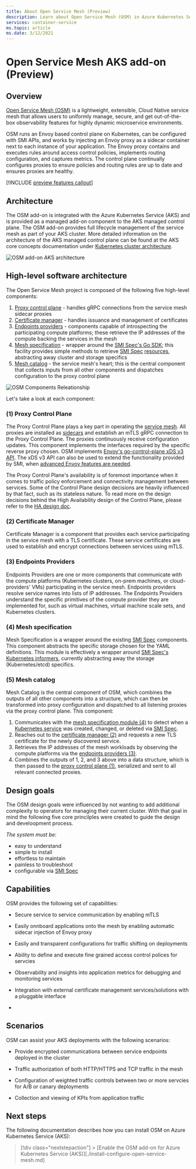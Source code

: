 ```yaml
---
title: About Open Service Mesh (Preview)
description: Learn about Open Service Mesh (OSM) in Azure Kubernetes Service (AKS)
services: container-service
ms.topic: article
ms.date: 3/12/2021
---
```


# Open Service Mesh AKS add-on (Preview)

## Overview

[Open Service Mesh (OSM)](https://docs.openservicemesh.io/) is a lightweight, extensible, Cloud Native service mesh that allows users to uniformly manage, secure, and get out-of-the-box observability features for highly dynamic microservice environments.

OSM runs an Envoy based control plane on Kubernetes, can be configured with SMI APIs, and works by injecting an Envoy proxy as a sidecar container next to each instance of your application. The Envoy proxy contains and executes rules around access control policies, implements routing configuration, and captures metrics. The control plane continually configures proxies to ensure policies and routing rules are up to date and ensures proxies are healthy.

[!INCLUDE [preview features callout](./includes/preview/preview-callout.md)]

## Architecture

The OSM add-on is integrated with the Azure Kubernetes Service (AKS) and is provided as a managed add-on component to the AKS managed control plane. The OSM add-on provides full lifecycle management of the service mesh as part of your AKS cluster. More detailed information on the architecture of the AKS managed control plane can be found at the AKS core concepts documentation under [Kubernetes cluster architecture](https://docs.microsoft.com/azure/aks/concepts-clusters-workloads#kubernetes-cluster-architecture).

![OSM add-on AKS architecture](/media/aks-osm-addon/aks-osm-addon-arch.png)

## High-level software architecture

The Open Service Mesh project is composed of the following five high-level components:

1. [Proxy control plane](#1-proxy-control-plane) - handles gRPC connections from the service mesh sidecar proxies
2. [Certificate manager](#2-certificate-manager) - handles issuance and management of certificates
3. [Endpoints providers](#3-endpoints-providers) - components capable of introspecting the participating compute platforms; these retrieve the IP addresses of the compute backing the services in the mesh
4. [Mesh specification](#4-mesh-specification) - wrapper around the [SMI Spec's Go SDK](https://github.com/deislabs/smi-sdk-go); this facility provides simple methods to retrieve [SMI Spec](https://smi-spec.io/) [resources](https://github.com/deislabs/smi-spec#service-mesh-interface), abstracting away cluster and storage specifics
5. [Mesh catalog](#5-mesh-catalog) - the service mesh's heart; this is the central component that collects inputs from all other components and dispatches configuration to the proxy control plane

![OSM Components Releationship](/media/aks-osm-add-on/osm-high-level-arch.png)

Let's take a look at each component:

### (1) Proxy Control Plane

The Proxy Control Plane plays a key part in operating the [service mesh](https://www.bing.com/search?q=What%27s+a+service+mesh%3F). All proxies are installed as [sidecars](https://docs.microsoft.com/azure/architecture/patterns/sidecar) and establish an mTLS gRPC connection to the Proxy Control Plane. The proxies continuously receive configuration updates. This component implements the interfaces required by the specific reverse proxy chosen. OSM implements [Envoy's go-control-plane xDS v3 API](https://github.com/envoyproxy/go-control-plane). The xDS v3 API can also be used to extend the functionality provided by SMI, when [advanced Envoy features are needed](https://github.com/openservicemesh/osm/issues/1376).

The Proxy Control Plane's availability is of foremost importance when it comes to traffic policy enforcement and connectivity management between services. Some of the Control Plane design decisions are heavily influenced by that fact, such as its stateless nature. To read more on the design decisions behind the High Availability design of the Control Plane, please refer to the [HA design doc](https://docs.openservicemesh.io/docs/ha/).

### (2) Certificate Manager

Certificate Manager is a component that provides each service participating in the service mesh with a TLS certificate.
These service certificates are used to establish and encrypt connections between services using mTLS.

### (3) Endpoints Providers

Endpoints Providers are one or more components that communicate with the compute platforms (Kubernetes clusters, on-prem machines, or cloud-providers' VMs) participating in the service mesh. Endpoints providers resolve service names into lists of IP addresses. The Endpoints Providers understand the specific primitives of the compute provider they are implemented for, such as virtual machines, virtual machine scale sets, and Kubernetes clusters.

### (4) Mesh specification

Mesh Specification is a wrapper around the existing [SMI Spec](https://github.com/deislabs/smi-spec) components. This component abstracts the specific storage chosen for the YAML definitions. This module is effectively a wrapper around [SMI Spec's Kubernetes informers](https://github.com/deislabs/smi-sdk-go), currently abstracting away the storage (Kubernetes/etcd) specifics.

### (5) Mesh catalog

Mesh Catalog is the central component of OSM, which combines the outputs of all other components into a structure, which can then be transformed into proxy configuration and dispatched to all listening proxies via the proxy control plane.
This component:

1. Communicates with the [mesh specification module (4)](#4-mesh-specification) to detect when a [Kubernetes service](https://kubernetes.io/docs/concepts/services-networking/service/) was created, changed, or deleted via [SMI Spec](https://github.com/deislabs/smi-spec).
1. Reaches out to the [certificate manager (2)](#2-certificate-manager) and requests a new TLS certificate for the newly discovered service.
1. Retrieves the IP addresses of the mesh workloads by observing the compute platforms via the [endpoints providers (3)](#3-endpoints-providers).
1. Combines the outputs of 1, 2, and 3 above into a data structure, which is then passed to the [proxy control plane (1)](#1-proxy-control-plane), serialized and sent to all relevant connected proxies.

## Design goals

The OSM design goals were influenced by not wanting to add additional complexity to operators for managing their current cluster. With that goal in mind the following five core princilples were created to guide the design and develoopment process.

_The system must be:_

- easy to understand
- simple to install
- effortless to maintain
- painless to troubleshoot
- configurable via [SMI Spec](https://smi-spec.io/)

## Capabilities

OSM provides the following set of capabilities:

- Secure service to service communication by enabling mTLS

- Easily onnboard applications onto the mesh by enabling automatic sidecar injection of Envoy proxy

- Easily and transparent configurations for traffic shifting on deployments

- Ability to define and execute fine grained access control polices for servcies

- Observability and insights into application metrics for debugging and monitoring services

- Integration with external certificate management services/solutions with a pluggable interface

-

## Scenarios

OSM can assist your AKS deployments with the following scenarios:

- Provide encrypted communications between service endpoints deployed in the cluster

- Traffic authorization of both HTTP/HTTPS and TCP traffic in the mesh

- Configuration of weighted traffic controls between two or more servcies for A/B or canary deployments

- Collection and viewing of KPIs from application traffic

## Next steps

The following documentation describes how you can install OSM on Azure Kubernetes Service (AKS):

> [!div class="nextstepaction"] > [Enable the OSM add-on for Azure Kubernetes Service (AKS)][./install-configure-open-service-mesh.md]
